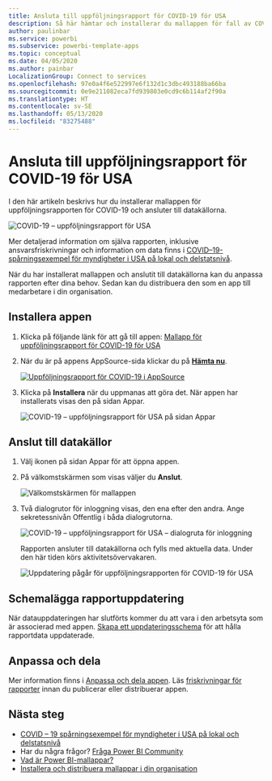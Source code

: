 ```yaml
---
title: Ansluta till uppföljningsrapport för COVID-19 för USA
description: Så här hämtar och installerar du mallappen för fall av COVID-19 i USA och ansluter till data.
author: paulinbar
ms.service: powerbi
ms.subservice: powerbi-template-apps
ms.topic: conceptual
ms.date: 04/05/2020
ms.author: painbar
LocalizationGroup: Connect to services
ms.openlocfilehash: 97e0a4f6e522997e6f132d1c3dbc493188ba66ba
ms.sourcegitcommit: 0e9e211082eca7fd939803e0cd9c6b114af2f90a
ms.translationtype: HT
ms.contentlocale: sv-SE
ms.lasthandoff: 05/13/2020
ms.locfileid: "83275488"
---
```

# <a name="connect-to-the-covid-19-us-tracking-report"></a>Ansluta till uppföljningsrapport för COVID-19 för USA
I den här artikeln beskrivs hur du installerar mallappen för uppföljningsrapporten för COVID-19 och ansluter till datakällorna.

![COVID-19 – uppföljningsrapport för USA](media/service-connect-to-covid-19-tracking/service-covid-19-us-tracking-report-title-screen.png)

Mer detaljerad information om själva rapporten, inklusive ansvarsfriskrivningar och information om data finns i [COVID–19-spårningsexempel för myndigheter i USA på lokal och delstatsnivå](../create-reports/sample-covid-19-us.md).

När du har installerat mallappen och anslutit till datakällorna kan du anpassa rapporten efter dina behov. Sedan kan du distribuera den som en app till medarbetare i din organisation.

## <a name="install-the-app"></a>Installera appen

1. Klicka på följande länk för att gå till appen: [Mallapp för uppföljningsrapport för COVID-19 för USA](https://appsource.microsoft.com/en-us/product/power-bi/pbi-contentpacks.covid19ms)

1. När du är på appens AppSource-sida klickar du på [**Hämta nu**](https://appsource.microsoft.com/en-us/product/power-bi/pbi-contentpacks.covid19ms).

    [![Uppföljningsrapport för COVID-19 i AppSource](media/service-connect-to-covid-19-tracking/service-covid-19-us-tracking-report-appsource-icon.png)](https://appsource.microsoft.com/en-us/product/power-bi/pbi-contentpacks.covid19ms)

1. Klicka på **Installera** när du uppmanas att göra det. När appen har installerats visas den på sidan Appar.

   ![COVID-19 – uppföljningsrapport för USA på sidan Appar](media/service-connect-to-covid-19-tracking/service-covid-19-us-tracking-report-apps-page-icon.png)

## <a name="connect-to-data-sources"></a>Anslut till datakällor

1. Välj ikonen på sidan Appar för att öppna appen.

1. På välkomstskärmen som visas väljer du **Anslut**.

   ![Välkomstskärmen för mallappen](media/service-connect-to-covid-19-tracking/service-covid-19-us-tracking-report-splash-screen.png)

1. Två dialogrutor för inloggning visas, den ena efter den andra. Ange sekretessnivån Offentlig i båda dialogrutorna.

   ![COVID-19 – uppföljningsrapport för USA – dialogruta för inloggning](media/service-connect-to-covid-19-tracking/service-covid-19-us-tracking-report-signin-dialog.png)

   Rapporten ansluter till datakällorna och fylls med aktuella data. Under den här tiden körs aktivitetsövervakaren.

   ![Uppdatering pågår för uppföljningsrapporten för COVID-19 för USA](media/service-connect-to-covid-19-tracking/service-covid-19-us-tracking-report-refresh-monitor.png)

## <a name="schedule-report-refresh"></a>Schemalägga rapportuppdatering

När datauppdateringen har slutförts kommer du att vara i den arbetsyta som är associerad med appen. [Skapa ett uppdateringsschema](../connect-data/refresh-scheduled-refresh.md) för att hålla rapportdata uppdaterade.

## <a name="customize-and-share"></a>Anpassa och dela

Mer information finns i [Anpassa och dela appen](../connect-data/service-template-apps-install-distribute.md#customize-and-share-the-app). Läs [friskrivningar för rapporter](../create-reports/sample-covid-19-us.md#disclaimers) innan du publicerar eller distribuerar appen.

## <a name="next-steps"></a>Nästa steg
* [COVID – 19 spårningsexempel för myndigheter i USA på lokal och delstatsnivå](../create-reports/sample-covid-19-us.md)
* Har du några frågor? [Fråga Power BI Community](https://community.powerbi.com/)
* [Vad är Power BI-mallappar?](../connect-data/service-template-apps-overview.md)
* [Installera och distribuera mallappar i din organisation](../connect-data/service-template-apps-install-distribute.md)
